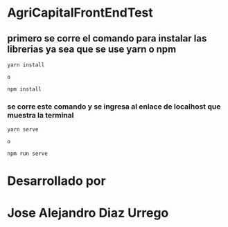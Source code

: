 # AgriCapitalFrontEndTest

## primero se corre el comando para instalar las librerias ya sea que se use yarn o npm
```
yarn install

o

npm install
```

### se corre este comando y se ingresa al enlace de localhost que muestra la terminal
```
yarn serve

o

npm run serve
```
# Desarrollado por
# Jose Alejandro Diaz Urrego
